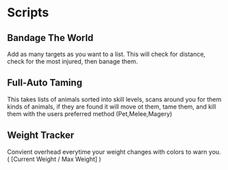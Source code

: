 # Scripts
## Bandage The World
Add as many targets as you want to a list. This will check for distance, check for the most injured, then banage them.
## Full-Auto Taming
This takes lists of animals sorted into skill levels, scans around you for them kinds of animals, if they are found it will move ot them, tame them, and kill them with the users preferred method (Pet,Melee,Magery)
## Weight Tracker
Convient overhead everytime your weight changes with colors to warn you.( [Current Weight / Max Weight] )
